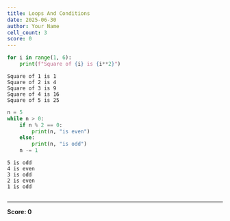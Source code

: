 ```yaml
---
title: Loops And Conditions
date: 2025-06-30
author: Your Name
cell_count: 3
score: 0
---
```


```python
for i in range(1, 6):
    print(f"Square of {i} is {i**2}")
```

    Square of 1 is 1
    Square of 2 is 4
    Square of 3 is 9
    Square of 4 is 16
    Square of 5 is 25
    


```python
n = 5
while n > 0:
    if n % 2 == 0:
        print(n, "is even")
    else:
        print(n, "is odd")
    n -= 1
```

    5 is odd
    4 is even
    3 is odd
    2 is even
    1 is odd
    


```python

```


---
**Score: 0**